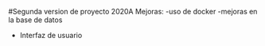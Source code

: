 #Segunda version de proyecto 2020A
Mejoras:
  -uso de docker
  -mejoras en la base de datos
  - Interfaz de usuario
  
